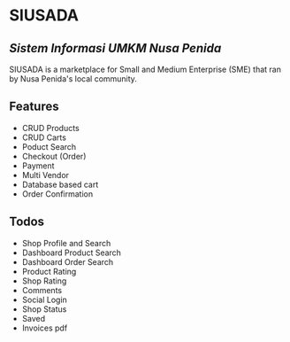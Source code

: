 # SIUSADA
## _Sistem Informasi UMKM Nusa Penida_


SIUSADA is a marketplace for Small and Medium Enterprise (SME) that ran by Nusa Penida's local community.


## Features

- CRUD Products
- CRUD Carts
- Poduct Search
- Checkout (Order)
- Payment
- Multi Vendor
- Database based cart
- Order Confirmation


## Todos

- Shop Profile and Search
- Dashboard Product Search
- Dashboard Order Search
- Product Rating
- Shop Rating
- Comments
- Social Login
- Shop Status
- Saved
- Invoices pdf




